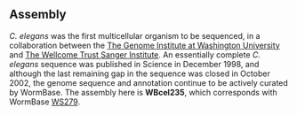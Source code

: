 
Assembly
--------

*C. elegans* was the first multicellular organism to be sequenced, in a
collaboration between the [The Genome Institute at Washington
University](http://genome.wustl.edu/) and [The Wellcome Trust Sanger
Institute](http://www.sanger.ac.uk). An essentially complete *C.
elegans* sequence was published in Science in December 1998, and
although the last remaining gap in the sequence was closed in October
2002, the genome sequence and annotation continue to be actively curated
by WormBase. The assembly here is **WBcel235**, which corresponds with
WormBase [WS279](https://downloads.wormbase.org/releases/WS279/species/c_elegans/PRJNA13758/).

